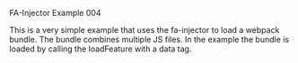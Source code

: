 FA-Injector Example 004

This is a very simple example that uses the fa-injector to load a webpack
bundle.  The bundle combines multiple JS files.  In the example the bundle is loaded by calling the loadFeature with a data tag.
